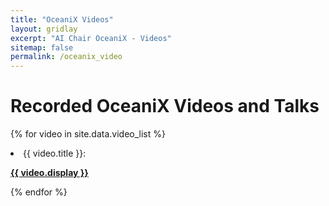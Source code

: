 ```yaml
---
title: "OceaniX Videos"
layout: gridlay
excerpt: "AI Chair OceaniX - Videos"
sitemap: false
permalink: /oceanix_video
---
```


# Recorded OceaniX Videos and Talks

<!--{% assign number_printed = 0 %} -->
{% for video in site.data.video_list %}
<li> <pubtit>{{ video.title }}</pubtit>: <p><strong><a href="{{ video.url }}">{{ video.display }}</a></strong></p> 
  </li>
{% endfor %}


